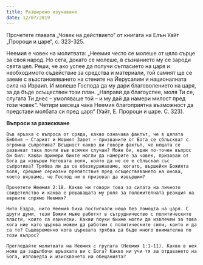 ```yaml
---
title: Разширено изучаване
date: 12/07/2019
---
```


Прочетете главата „Човек на действието“ от книгата на Елън Уайт „Пророци и царе“, с. 323-325.

Неемия е човек на молитвата: „Неемия често се молеше от цяло сърце за своя народ. Но сега, докато се молеше, в съзнанието му се зароди свята цел. Реши, че ако успее да получи съгласието на царя и необходимото съдействие за средства и материали, той самият ще се заеме с възстановяването на стените на Йерусалим и националната сила на Израил. И молеше Господа да му дари благоволението на царя, за да бъде осъществен този план. „Направѝ да благоуспее, моля Ти се, слугата Ти днес – умоляваше той – и му дай да намери милост пред този човек“. Четири месеца чака Неемия благоприятна възможност да представи молбата си пред царя“ (Уайт, Е. Пророци и царе. С. 323).

**Въпроси за разискване**

`Във връзка с въпроса от сряда, какво означава фактът, че в цялата Библия – Старият и Новият Завет – призваните от Бога се сблъскват с огромна съпротива? Всъщност какво ви говори фактът, че нещата се развиват така почти във всички случаи? Може би, един по-точен въпрос би бил: Какви примери бихте могли да намерите за човек, призован от Бога да извърши Неговата воля, който да не се е сблъскал със съпротива? Трябва ли да се обезкуражаваме, когато, вършейки Божията воля, срещаме сериозни препятствия пред осъществяването на онова, което вярваме, че Господ ни е призовал да извършим?`

`Прочетете Неемия 2:18. Какво ни говори това за силата на личното свидетелство и каква е решаващата му роля за положителната реакция на евреите спрямо Неемия?`

`Нито Ездра, нито Неемия биха постигнали нещо без помощта на царя. С други думи, тези Божии мъже работят в сътрудничество с политическите власти, които са езически. Какви поуки бихме могли да извлечем за това кога ние като църква можем да работим с политическите сили, които и да са те? Същевременно кога църквата трябва да бъде много внимателна по този въпрос?`

`Прегледайте молитвата на Неемия с групата (Неемия 1:1-11). Какво в нея може да задълбочи връзката ви с Бога? Какво ни учи тя за отдаването на Бога, изповедта и изискването на обещанията?`